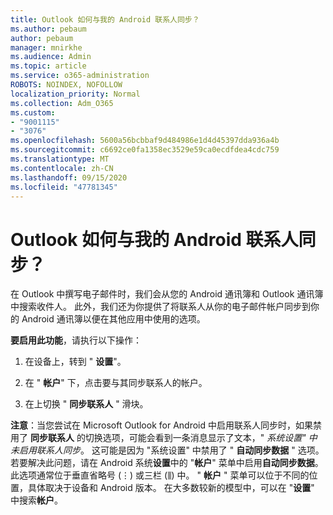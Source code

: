 ```yaml
---
title: Outlook 如何与我的 Android 联系人同步？
ms.author: pebaum
author: pebaum
manager: mnirkhe
ms.audience: Admin
ms.topic: article
ms.service: o365-administration
ROBOTS: NOINDEX, NOFOLLOW
localization_priority: Normal
ms.collection: Adm_O365
ms.custom:
- "9001115"
- "3076"
ms.openlocfilehash: 5600a56bcbbaf9d484986e1d4d45397dda936a4b
ms.sourcegitcommit: c6692ce0fa1358ec3529e59ca0ecdfdea4cdc759
ms.translationtype: MT
ms.contentlocale: zh-CN
ms.lasthandoff: 09/15/2020
ms.locfileid: "47781345"
---
```

# <a name="how-does-outlook-sync-with-my-android-contacts"></a>Outlook 如何与我的 Android 联系人同步？

在 Outlook 中撰写电子邮件时，我们会从您的 Android 通讯簿和 Outlook 通讯簿中搜索收件人。 此外，我们还为你提供了将联系人从你的电子邮件帐户同步到你的 Android 通讯簿以便在其他应用中使用的选项。 
 
**要启用此功能**，请执行以下操作：
 
1. 在设备上，转到 " **设置**"。

2. 在 " **帐户**" 下，点击要与其同步联系人的帐户。

3. 在上切换 " **同步联系人** " 滑块。
 
**注意**：当您尝试在 Microsoft Outlook for Android 中启用联系人同步时，如果禁用了 **同步联系人** 的切换选项，可能会看到一条消息显示了文本，" *系统设置" 中未启用联系人同步*。 这可能是因为 "系统设置" 中禁用了 " **自动同步数据** " 选项。 若要解决此问题，请在 Android 系统**设置**中的 "**帐户**" 菜单中启用**自动同步数据**。 此选项通常位于垂直省略号 (⋮) 或三栏 (⫼) 中。 "  **帐户** " 菜单可以位于不同的位置，具体取决于设备和 Android 版本。 在大多数较新的模型中，可以在 "**设置**" 中搜索**帐户**。